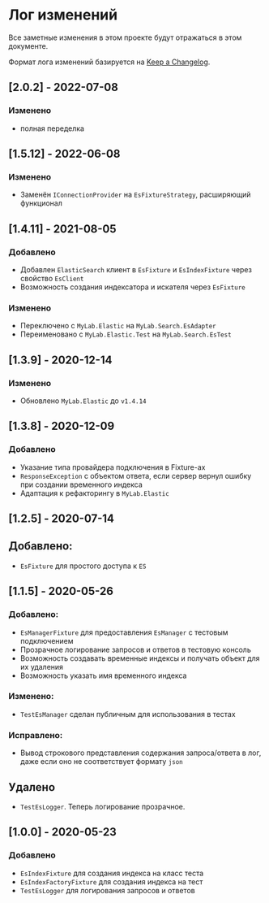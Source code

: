 # Лог изменений

Все заметные изменения в этом проекте будут отражаться в этом документе.

Формат лога изменений базируется на [Keep a Changelog](https://keepachangelog.com/en/1.0.0/).

## [2.0.2] - 2022-07-08

### Изменено

* полная переделка

## [1.5.12] - 2022-06-08

### Изменено

* Заменён `IConnectionProvider` на `EsFixtureStrategy`, расширяющий функционал

## [1.4.11] - 2021-08-05

### Добавлено

* Добавлен `ElasticSearch` клиент в `EsFixture` и `EsIndexFixture` через свойство `EsClient` 
* Возможность создания индексатора и искателя через `EsFixture`

### Изменено 

* Переключено с `MyLab.Elastic` на `MyLab.Search.EsAdapter`
* Переименовано с `MyLab.Elastic.Test` на `MyLab.Search.EsTest`

## [1.3.9] - 2020-12-14

### Изменено 

* Обновлено `MyLab.Elastic` до `v1.4.14`

## [1.3.8] - 2020-12-09

### Добавлено

* Указание типа провайдера подключения в Fixture-ах
* `ResponseException` с объектом ответа, если сервер вернул ошибку при создании временного индекса
* Адаптация к рефакторингу в `MyLab.Elastic`

## [1.2.5] - 2020-07-14

## Добавлено:

* `EsFixture` для простого доступа к `ES`

## [1.1.5] - 2020-05-26

### Добавлено:

* `EsManagerFixture` для предоставления `EsManager` с тестовым подключением
* Прозрачное логирование запросов и ответов в тестовую консоль 
* Возможность создавать временные индексы и получать объект для их удаления
* Возможность указать имя временного индекса 

### Изменено:

* `TestEsManager` сделан публичным для использования в тестах

### Исправлено:

* Вывод строкового представления содержания запроса/ответа в лог, даже если оно не соответствует формату `json`

## Удалено

* `TestEsLogger`. Теперь логирование прозрачное.

## [1.0.0] - 2020-05-23

### Добавлено

* `EsIndexFixture` для создания индекса на класс теста
* `EsIndexFactoryFixture` для создания индекса на тест
* `TestEsLogger` для логирования запросов и ответов